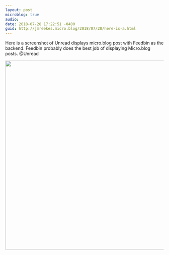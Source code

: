 ```yaml
---
layout: post
microblog: true
audio: 
date: 2018-07-28 17:22:51 -0400
guid: http://jmreekes.micro.blog/2018/07/28/here-is-a.html
---
```

Here is a screenshot of Unread displays micro.blog post with Feedbin as the backend. Feedbin probably does the best job of displaying Micro.blog posts. @Unread

<img src="http://www.jmreekes.com/uploads/2018/4b1ed5d57a.jpg" width="600" height="600" />
